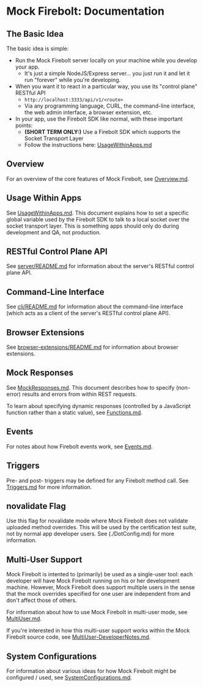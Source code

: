 Mock Firebolt: Documentation
============================

## The Basic Idea

The basic idea is simple:

- Run the Mock Firebolt server locally on your machine while you develop your app.
  - It's just a simple NodeJS/Express server... you just run it and let it run "forever" while you're developing.
- When you want it to react in a particular way, you use its "control plane" RESTful API
  - `http://localhost:3333/api/v1/<route>`
  - Via any programming language, CURL, the command-line interface, the web admin interface, a browser extension, etc.
- In your app, use the Firebolt SDK like normal, with these important points:
  - **(SHORT TERM ONLY:)** Use a Firebolt SDK which supports the Socket Transport Layer
  - Follow the instructions here: [UsageWithinApps.md](./UsageWithinApps.md)


## Overview

For an overview of the core features of Mock Firebolt, see [Overview.md](./Overview.md).


## Usage Within Apps

See [UsageWithinApps.md](./UsageWithinApps.md). This document explains how to set a specific global variable used by the Firebolt SDK to talk to a local socket over the socket transport layer. This is something apps should only do during development and QA, not production.


## RESTful Control Plane API

See [server/README.md](../server/README.md) for information about the server's RESTful control plane API.


## Command-Line Interface

See [cli/README.md](../cli/README.md) for information about the command-line interface (which acts as a client of the server's RESTful control plane API).


## Browser Extensions

See [browser-extensions/README.md](../browser-extensions/README.md) for information about browser extensions.


## Mock Responses

See [MockResponses.md](./MockResponses.md). This document describes how to specify (non-error) results and errors from within REST requests.

To learn about specifying dynamic responses (controlled by a JavaScript function rather than a static value), see [Functions.md](./Functions.md).


## Events

For notes about how Firebolt events work, see [Events.md](./Events.md).


## Triggers

Pre- and post- triggers may be defined for any Firebolt method call. See [Triggers.md](./Triggers.md) for more information.

## novalidate Flag

Use this flag for novalidate mode where Mock Firebolt does not validate uploaded method overrides. This will be used by the certification test suite, not by normal app developer users.
See (./DotConfig.md) for more information.

## Multi-User Support

Mock Firebolt is intented to (primarily) be used as a single-user tool: each developer will have Mock Firebolt running on his or her development machine. However, Mock Firebolt does support multiple users in the sense that the mock overrides specified for one user are independent from and don't affect those of others.

For information about how to use Mock Firebolt in multi-user mode, see [MultiUser.md](./MultiUser.md).

If you're interested in how this multi-user support works within the Mock Firebolt source code, see [MultiUser-DeveloperNotes.md](./MultiUser-DeveloperNotes.md).


## System Configurations

For information about various ideas for how Mock Firebolt might be configured / used, see [SystemConfigurations.md](./SystemConfigurations.md).
